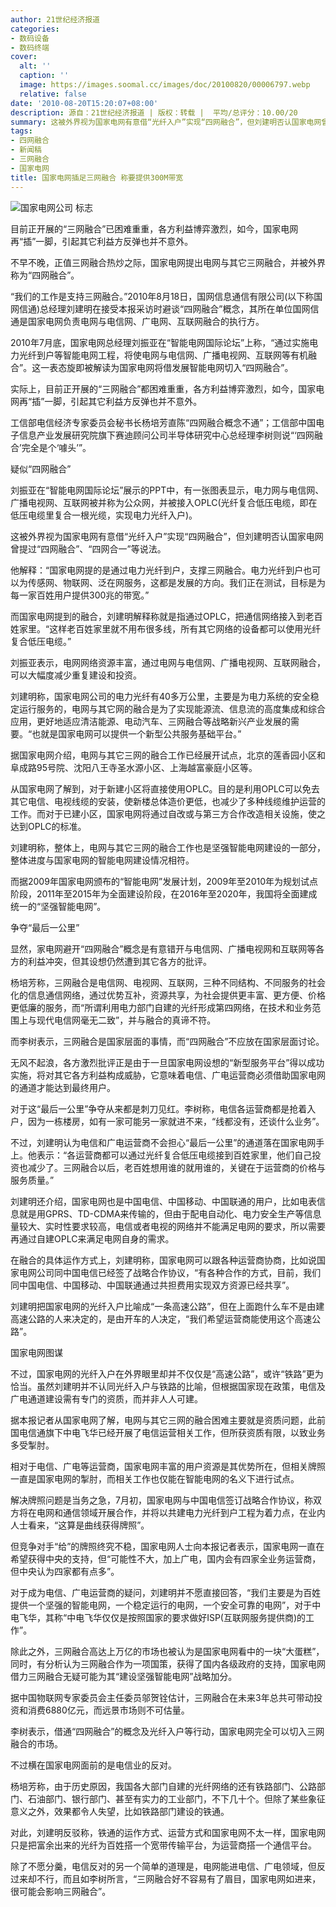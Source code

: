```yaml
---
author: 21世纪经济报道
categories:
- 数码设备
- 数码终端
cover:
  alt: ''
  caption: ''
  image: https://images.soomal.cc/images/doc/20100820/00006797.webp
  relative: false
date: '2010-08-20T15:20:07+08:00'
description: 源自：21世纪经济报道 | 版权：转载 |  平均/总评分：10.00/20
summary: 这被外界视为国家电网有意借“光纤入户”实现“四网融合”，但刘建明否认国家电网曾提过“四网融合”、“四网合一”等说法。他解释：“国家电网提的是通过电力光纤到户，支撑三网融合。电力光纤到户也可以为传感网、物联网、泛在网服务，这都是发展的方向。我们正在测试，目标是为每一家百姓用户提供300兆的带宽。”
tags:
- 四网融合
- 新闻稿
- 三网融合
- 国家电网
title: 国家电网插足三网融合 称要提供300M带宽
---
```


![国家电网公司 标志](https://images.soomal.cc/images/doc/20100820/00006797.webp)



目前正开展的“三网融合”已困难重重，各方利益博弈激烈，如今，国家电网再“插”一脚，引起其它利益方反弹也并不意外。



不早不晚，正值三网融合热炒之际，国家电网提出电网与其它三网融合，并被外界称为“四网融合”。



“我们的工作是支持三网融合。”2010年8月18日，国网信息通信有限公司(以下称国网信通)总经理刘建明在接受本报采访时避谈“四网融合”概念，其所在单位国网信通是国家电网负责电网与电信网、广电网、互联网融合的执行方。



2010年7月底，国家电网总经理刘振亚在“智能电网国际论坛”上称，“通过实施电力光纤到户等智能电网工程，将使电网与电信网、广播电视网、互联网等有机融合”。这一表态旋即被解读为国家电网将借发展智能电网切入“四网融合”。



实际上，目前正开展的“三网融合”都困难重重，各方利益博弈激烈，如今，国家电网再“插”一脚，引起其它利益方反弹也并不意外。



工信部电信经济专家委员会秘书长杨培芳直陈“四网融合概念不通”；工信部中国电子信息产业发展研究院旗下赛迪顾问公司半导体研究中心总经理李树则说“‘四网融合’完全是个‘噱头’”。



疑似“四网融合”



刘振亚在“智能电网国际论坛”展示的PPT中，有一张图表显示，电力网与电信网、广播电视网、互联网被并称为公众网，并被接入OPLC(光纤复合低压电缆，即在低压电缆里复合一根光缆，实现电力光纤入户)。



这被外界视为国家电网有意借“光纤入户”实现“四网融合”，但刘建明否认国家电网曾提过“四网融合”、“四网合一”等说法。



他解释：“国家电网提的是通过电力光纤到户，支撑三网融合。电力光纤到户也可以为传感网、物联网、泛在网服务，这都是发展的方向。我们正在测试，目标是为每一家百姓用户提供300兆的带宽。”



而国家电网提到的融合，刘建明解释称就是指通过OPLC，把通信网络接入到老百姓家里。“这样老百姓家里就不用布很多线，所有其它网络的设备都可以使用光纤复合低压电缆。”



刘振亚表示，电网网络资源丰富，通过电网与电信网、广播电视网、互联网融合，可以大幅度减少重复建设和投资。



刘建明称，国家电网公司的电力光纤有40多万公里，主要是为电力系统的安全稳定运行服务的，电网与其它网的融合是为了实现能源流、信息流的高度集成和综合应用，更好地适应清洁能源、电动汽车、三网融合等战略新兴产业发展的需要。“也就是国家电网可以提供一个新型公共服务基础平台。”



据国家电网介绍，电网与其它三网的融合工作已经展开试点，北京的莲香园小区和阜成路95号院、沈阳八王寺圣水源小区、上海越富豪庭小区等。



从国家电网了解到，对于新建小区将直接使用OPLC。目的是利用OPLC可以免去其它电信、电视线缆的安装，使新楼总体造价更低，也减少了多种线缆维护运营的工作。而对于已建小区，国家电网将通过自改或与第三方合作改造相关设施，使之达到OPLC的标准。



刘建明称，整体上，电网与其它三网的融合工作也是坚强智能电网建设的一部分，整体进度与国家电网的智能电网建设情况相符。



而据2009年国家电网颁布的“智能电网”发展计划，2009年至2010年为规划试点阶段，2011年至2015年为全面建设阶段，在2016年至2020年，我国将全面建成统一的“坚强智能电网”。



争夺“最后一公里”



显然，家电网避开“四网融合”概念是有意错开与电信网、广播电视网和互联网等各方的利益冲突，但其设想仍然遭到其它各方的批评。



杨培芳称，三网融合是电信网、电视网、互联网，三种不同结构、不同服务的社会化的信息通信网络，通过优势互补，资源共享，为社会提供更丰富、更方便、价格更低廉的服务，而“所谓利用电力部门自建的光纤形成第四网络，在技术和业务范围上与现代电信网毫无二致”，并与融合的真谛不符。



而李树表示，三网融合是国家层面的事情，而“四网融合”不应放在国家层面讨论。



无风不起浪，各方激烈批评正是由于一旦国家电网设想的“新型服务平台”得以成功实施，将对其它各方利益构成威胁，它意味着电信、广电运营商必须借助国家电网的通道才能达到最终用户。



对于这“最后一公里”争夺从来都是刺刀见红。李树称，电信各运营商都是抢着入户，因为一栋楼房，如有一家可能另一家就进不来，“线都没有，还谈什么业务”。



不过，刘建明认为电信和广电运营商不会担心“最后一公里”的通道落在国家电网手上。他表示：“各运营商都可以通过光纤复合低压电缆接到百姓家里，他们自己投资也减少了。三网融合以后，老百姓想用谁的就用谁的，关键在于运营商的价格与服务质量。”



刘建明还介绍，国家电网也是中国电信、中国移动、中国联通的用户，比如电表信息就是用GPRS、TD-CDMA来传输的，但由于配电自动化、电力安全生产等信息量较大、实时性要求较高，电信或者电视的网络并不能满足电网的要求，所以需要再通过自建OPLC来满足电网自身的需求。



在融合的具体运作方式上，刘建明称，国家电网可以跟各种运营商协商，比如说国家电网公司同中国电信已经签了战略合作协议，“有各种合作的方式，目前，我们同中国电信、中国移动、中国联通通过共担费用实现双方资源已经共享”。



刘建明把国家电网的光纤入户比喻成“一条高速公路”，但在上面跑什么车不是由建高速公路的人来决定的，是由开车的人决定，“我们希望运营商能使用这个高速公路”。



国家电网图谋



不过，国家电网的光纤入户在外界眼里却并不仅仅是“高速公路”，或许“铁路”更为恰当。虽然刘建明并不认同光纤入户与铁路的比喻，但根据国家现在政策，电信及广电通道建设需有专门的资质，而并非人人可建。



据本报记者从国家电网了解，电网与其它三网的融合困难主要就是资质问题，此前国电信通旗下中电飞华已经开展了电信运营相关工作，但所获资质有限，以致业务多受掣肘。



相对于电信、广电等运营商，国家电网丰富的用户资源是其优势所在，但相关牌照一直是国家电网的掣肘，而相关工作也仅能在智能电网的名义下进行试点。



解决牌照问题是当务之急，7月初，国家电网与中国电信签订战略合作协议，称双方将在电网和通信领域开展合作，并将以共建电力光纤到户工程为着力点，在业内人士看来，“这算是曲线获得牌照”。



但竞争对手“给”的牌照终究不稳，国家电网人士向本报记者表示，国家电网一直在希望获得中央的支持，但“可能性不大，加上广电，国内会有四家全业务运营商，但中央认为四家都有点多”。



对于成为电信、广电运营商的疑问，刘建明并不愿直接回答，“我们主要是为百姓提供一个坚强的智能电网，一个稳定运行的电网，一个安全可靠的电网”，对于中电飞华，其称“中电飞华仅仅是按照国家的要求做好ISP(互联网服务提供商)的工作”。



除此之外，三网融合高达上万亿的市场也被认为是国家电网看中的一块“大蛋糕”，同时，有分析认为三网融合作为一项国策，获得了国内各级政府的支持，国家电网借力三网融合无疑可能为其“建设坚强智能电网”战略加分。



据中国物联网专家委员会主任委员邬贺铨估计，三网融合在未来3年总共可带动投资和消费6880亿元，而远景市场则不可估量。



李树表示，借通“四网融合”的概念及光纤入户等行动，国家电网完全可以切入三网融合的市场。



不过横在国家电网面前的是电信业的反对。



杨培芳称，由于历史原因，我国各大部门自建的光纤网络的还有铁路部门、公路部门、石油部门、银行部门、甚至有实力的工业部门，不下几十个。但除了某些象征意义之外，效果都令人失望，比如铁路部门建设的铁通。



对此，刘建明反驳称，铁通的运作方式、运营方式和国家电网不太一样，国家电网只是把富余出来的光纤为百姓搭一个宽带传输平台，为运营商搭一个通信平台。



除了不愿分羹，电信反对的另一个简单的道理是，电网能进电信、广电领域，但反过来却不行，而且如李树所言，“三网融合好不容易有了眉目，国家电网如进来，很可能会影响三网融合”。